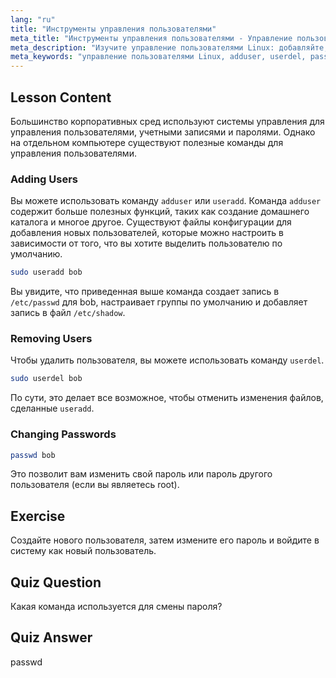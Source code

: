 ```yaml
---
lang: "ru"
title: "Инструменты управления пользователями"
meta_title: "Инструменты управления пользователями - Управление пользователями"
meta_description: "Изучите управление пользователями Linux: добавляйте, удаляйте и изменяйте пароли с помощью команд useradd, userdel и passwd. Начните с этого руководства для начинающих!"
meta_keywords: "управление пользователями Linux, adduser, userdel, passwd, учебник по Linux, Linux для начинающих, учетные записи пользователей, команды Linux"
---
```


## Lesson Content

Большинство корпоративных сред используют системы управления для управления пользователями, учетными записями и паролями. Однако на отдельном компьютере существуют полезные команды для управления пользователями.

### Adding Users

Вы можете использовать команду `adduser` или `useradd`. Команда `adduser` содержит больше полезных функций, таких как создание домашнего каталога и многое другое. Существуют файлы конфигурации для добавления новых пользователей, которые можно настроить в зависимости от того, что вы хотите выделить пользователю по умолчанию.

```bash
sudo useradd bob
```

Вы увидите, что приведенная выше команда создает запись в `/etc/passwd` для bob, настраивает группы по умолчанию и добавляет запись в файл `/etc/shadow`.

### Removing Users

Чтобы удалить пользователя, вы можете использовать команду `userdel`.

```bash
sudo userdel bob
```

По сути, это делает все возможное, чтобы отменить изменения файлов, сделанные `useradd`.

### Changing Passwords

```bash
passwd bob
```

Это позволит вам изменить свой пароль или пароль другого пользователя (если вы являетесь root).

## Exercise

Создайте нового пользователя, затем измените его пароль и войдите в систему как новый пользователь.

## Quiz Question

Какая команда используется для смены пароля?

## Quiz Answer

passwd
